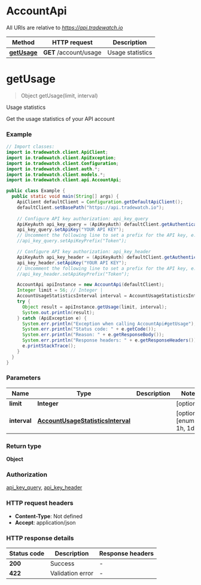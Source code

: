 # AccountApi

All URIs are relative to *https://api.tradewatch.io*

| Method | HTTP request | Description |
|------------- | ------------- | -------------|
| [**getUsage**](AccountApi.md#getUsage) | **GET** /account/usage | Usage statistics |


<a id="getUsage"></a>
# **getUsage**
> Object getUsage(limit, interval)

Usage statistics

Get the usage statistics of your API account

### Example
```java
// Import classes:
import io.tradewatch.client.ApiClient;
import io.tradewatch.client.ApiException;
import io.tradewatch.client.Configuration;
import io.tradewatch.client.auth.*;
import io.tradewatch.client.models.*;
import io.tradewatch.client.api.AccountApi;

public class Example {
  public static void main(String[] args) {
    ApiClient defaultClient = Configuration.getDefaultApiClient();
    defaultClient.setBasePath("https://api.tradewatch.io");
    
    // Configure API key authorization: api_key_query
    ApiKeyAuth api_key_query = (ApiKeyAuth) defaultClient.getAuthentication("api_key_query");
    api_key_query.setApiKey("YOUR API KEY");
    // Uncomment the following line to set a prefix for the API key, e.g. "Token" (defaults to null)
    //api_key_query.setApiKeyPrefix("Token");

    // Configure API key authorization: api_key_header
    ApiKeyAuth api_key_header = (ApiKeyAuth) defaultClient.getAuthentication("api_key_header");
    api_key_header.setApiKey("YOUR API KEY");
    // Uncomment the following line to set a prefix for the API key, e.g. "Token" (defaults to null)
    //api_key_header.setApiKeyPrefix("Token");

    AccountApi apiInstance = new AccountApi(defaultClient);
    Integer limit = 56; // Integer | 
    AccountUsageStatisticsInterval interval = AccountUsageStatisticsInterval.fromValue("1h"); // AccountUsageStatisticsInterval | 
    try {
      Object result = apiInstance.getUsage(limit, interval);
      System.out.println(result);
    } catch (ApiException e) {
      System.err.println("Exception when calling AccountApi#getUsage");
      System.err.println("Status code: " + e.getCode());
      System.err.println("Reason: " + e.getResponseBody());
      System.err.println("Response headers: " + e.getResponseHeaders());
      e.printStackTrace();
    }
  }
}
```

### Parameters

| Name | Type | Description  | Notes |
|------------- | ------------- | ------------- | -------------|
| **limit** | **Integer**|  | [optional] |
| **interval** | [**AccountUsageStatisticsInterval**](.md)|  | [optional] [enum: 1h, 1d] |

### Return type

**Object**

### Authorization

[api_key_query](../README.md#api_key_query), [api_key_header](../README.md#api_key_header)

### HTTP request headers

 - **Content-Type**: Not defined
 - **Accept**: application/json

### HTTP response details
| Status code | Description | Response headers |
|-------------|-------------|------------------|
| **200** | Success |  -  |
| **422** | Validation error |  -  |

